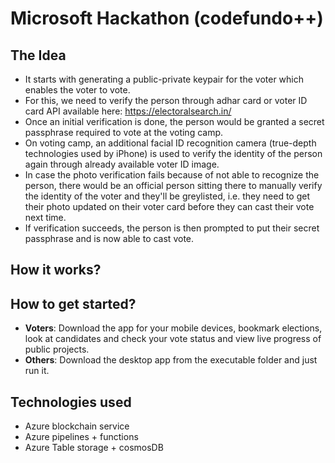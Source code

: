# Microsoft Hackathon (codefundo++)

## The Idea

- It starts with generating a public-private keypair for the voter which enables the voter to vote.
- For this, we need to verify the person through adhar card or voter ID card API available here: https://electoralsearch.in/
- Once an initial verification is done, the person would be granted a secret passphrase required to vote at the voting camp.
- On voting camp, an additional facial ID recognition camera (true-depth technologies used by iPhone) is used to verify the identity of the person again through already available voter ID image. 
- In case the photo verification fails because of not able to recognize the person, there would be an official person sitting there to manually verify the identity of the voter and they'll be greylisted, i.e. they need to get their photo updated on their voter card before they can cast their vote next time.
- If verification succeeds, the person is then prompted to put their secret passphrase and is now able to cast vote.

## How it works?

## How to get started?

- **Voters**: Download the app for your mobile devices, bookmark elections, look at candidates and check your vote status and view live progress of public projects.
- **Others**: Download the desktop app from the executable folder and just run it.

## Technologies used
- Azure blockchain service
- Azure pipelines + functions
- Azure Table storage + cosmosDB
